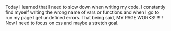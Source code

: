 Today I learned that I need to slow down when writing my code. I constantly find myself
writing the wrong name of vars or functions and when I go to run my page I get undefined errors. That being said, MY PAGE WORKS!!!!!!! Now I need to focus on css and maybe a stretch goal.
